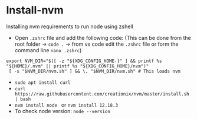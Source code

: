 # Install-nvm
Installing nvm requirements to run node using zshell

* Open `.zshrc` file and add the following code: (This can be done from the root folder -> `code .` -> from vs code edit the `.zshrc` file or form the command line `nano .zshrc`)
```
export NVM_DIR="$([ -z "${XDG_CONFIG_HOME-}" ] && printf %s "${HOME}/.nvm" || printf %s "${XDG_CONFIG_HOME}/nvm")"
 [ -s "$NVM_DIR/nvm.sh" ] && \. "$NVM_DIR/nvm.sh" # This loads nvm
```
* `sudo apt install curl `
* `curl https://raw.githubusercontent.com/creationix/nvm/master/install.sh | bash `
* `nvm install node ` or `nvm install 12.18.3`
* To check node version: `node --version`